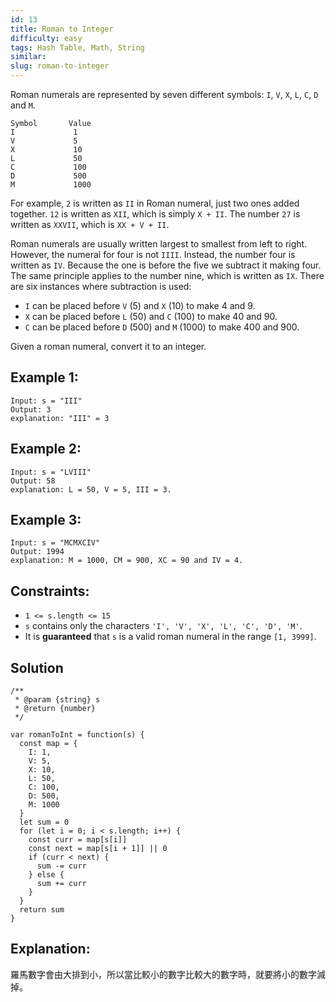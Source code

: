 ```yaml
---
id: 13
title: Roman to Integer
difficulty: easy
tags: Hash Table, Math, String
similar:
slug: roman-to-integer
---
```


Roman numerals are represented by seven different symbols: `I`, `V`, `X`, `L`, `C`, `D` and `M`.

```
Symbol       Value
I             1
V             5
X             10
L             50
C             100
D             500
M             1000
```

For example, `2` is written as `II` in Roman numeral, just two ones added together. `12` is written as `XII`, which is simply `X + II`. The number `27` is written as `XXVII`, which is `XX + V + II`.

Roman numerals are usually written largest to smallest from left to right. However, the numeral for four is not `IIII`. Instead, the number four is written as `IV`. Because the one is before the five we subtract it making four. The same principle applies to the number nine, which is written as `IX`. There are six instances where subtraction is used:

- `I` can be placed before `V` (5) and `X` (10) to make 4 and 9.
- `X` can be placed before `L` (50) and `C` (100) to make 40 and 90.
- `C` can be placed before `D` (500) and `M` (1000) to make 400 and 900.

Given a roman numeral, convert it to an integer.

## Example 1:

```
Input: s = "III"
Output: 3
explanation: "III" = 3
```

## Example 2:

```
Input: s = "LVIII"
Output: 58
explanation: L = 50, V = 5, III = 3.
```

## Example 3:

```
Input: s = "MCMXCIV"
Output: 1994
explanation: M = 1000, CM = 900, XC = 90 and IV = 4.
```

## Constraints:

- `1 <= s.length <= 15`
- `s` contains only the characters `'I', 'V', 'X', 'L', 'C', 'D', 'M'`.
- It is **guaranteed** that `s` is a valid roman numeral in the range `[1, 3999]`.

## Solution

```
/**
 * @param {string} s
 * @return {number}
 */

var romanToInt = function(s) {
  const map = {
    I: 1,
    V: 5,
    X: 10,
    L: 50,
    C: 100,
    D: 500,
    M: 1000
  }
  let sum = 0
  for (let i = 0; i < s.length; i++) {
    const curr = map[s[i]]
    const next = map[s[i + 1]] || 0
    if (curr < next) {
      sum -= curr
    } else {
      sum += curr
    }
  }
  return sum
}
```

## Explanation:

羅馬數字會由大排到小，所以當比較小的數字比較大的數字時，就要將小的數字減掉。

